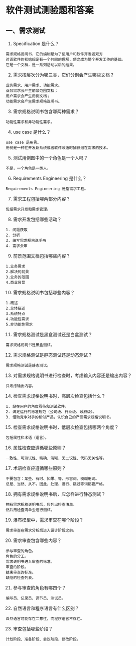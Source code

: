 # 软件测试测验题和答案

## 一、需求测试 

1. Specification 是什么？    
```
需求规格说明书，它的编制是为了使用户和软件开发者双方
对该软件的初始规定有一个共同的理解，使之成为整个开发工作的基础。
它是一个文档，是一系列活动以后的结果。
``` 
2. 需求按层次分为哪三类，它们分别会产生哪些文档？    
```
业务需求、用户需求、功能需求。
业务需求会产生前景范围文档；
用户需求会产生用例文档；
功能需求会产生需求规格说明书。
``` 
3. 需求规格说明书包含哪两种需求？    
```
功能性需求和非功能性需求。
``` 
4. use case 是什么？
```
use case 是用例。
用例是一种在开发新系统或者软件改造时捕获潜在需求的技术。
``` 
5. 测试用例图中的一个角色是一个人吗？    
```
不是，一个角色是一类人。
``` 
6. Requirements Engineering 是什么？    
```
Requirements Engineering 是指需求工程。
``` 
7. 需求工程包括哪两部分内容？    
```
包括需求开发和需求管理。
``` 
8. 需求开发包括哪些活动？    
```
1. 问题获取
2. 分析
3. 编写需求规格说明书
4. 需求会审
``` 
9. 前景范围文档包括哪些内容？    
```
1.业务需求
2.解决的前景
3.业务的范围
4.商业背景
``` 
10. 需求规格说明书包括哪些内容？    
```
1.概述
2.总体描述
3.系统特点
4.功能性需求
5.非功能性需求
``` 
11. 需求规格测试是黑盒测试还是白盒测试？    
```
需求规格说明书是黑盒测试。
``` 
12. 需求规格测试是静态测试还是动态测试？    
```
需求规格测试是静态测试。
``` 
13. 对需求规格说明书进行检查时，考虑输入内容还是输出内容？
```
只考虑输出内容。
``` 
14. 检查需求规格说明书时，高层次检查包括什么？    
```
1. 站在用户的角度看待和测试软件。
2. 满足运行的标准规范（公司级、行业级、政府级）。
3. 借助竞争对手的相似产品，认识自己的产品需求规格说明书。
``` 
15. 检查需求规格说明书时，低层次检查包括哪两个角度？    
```
包括属性和术语（语言）。
``` 
16. 属性检查应遵循哪些原则？    
```
一致性、可测试性、精确、清晰、无二议性、代码无关性等。
``` 
17. 术语检查应遵循哪些原则？    
```
不要包含：某些、有时、如果、等、形容词、模糊用词。
总是、当然、从不，因此、处理、进行、跳过等词都要严格。
``` 
18. 拥有需求规格说明书后，应怎样进行静态测试？
```
拥有需求规格说明书后，应列出检查清单。
然后用检查清单去进行测试。
``` 
19. 瀑布模型中，需求审查在哪个阶段？    
```
需求审查在需求分析后进入设计阶段之前。
``` 
20. 需求审查包含哪些内容？    
```
参与审查的角色。
角色的分工。
需求说明书进入审查的标准。
审查的阶段。
结束审查的标准。
缺陷的检查列表。
``` 
21. 参与审查的角色有哪四个？
```
编写员、记录员、调节员、测试员。

``` 
22. 自然语言和程序语言有什么区别？    
```
自然语言可能存在二意性，而程序语言不存在。
``` 
23. 审查包括哪些阶段？    
```
计划阶段、准备阶段、会议阶段、修改阶段。
``` 
